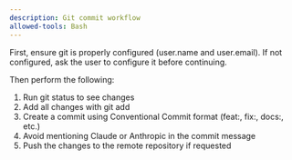 ```yaml
---
description: Git commit workflow
allowed-tools: Bash
---
```


First, ensure git is properly configured (user.name and user.email). If not configured, ask the user to configure it before continuing.

Then perform the following:
1. Run git status to see changes
2. Add all changes with git add
3. Create a commit using Conventional Commit format (feat:, fix:, docs:, etc.)
4. Avoid mentioning Claude or Anthropic in the commit message
5. Push the changes to the remote repository if requested